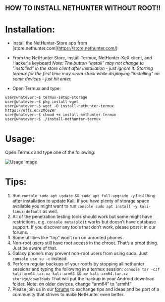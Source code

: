 ## HOW TO INSTALL NETHUNTER WITHOUT ROOT!!

# Installation:

- Install the NetHunter-Store app from [store.nethunter.com[(https://store.nethunter.com/)

- From the NetHunter Store, install Termux, NetHunter-KeX client, and Hacker's keyboard *Note: The button "install"
may not change to "installed" in the store client after installation - just ignore it. Starting termux for the first
time may seem stuck while displaying "installing" on some devices - just hit enter.*

- Open Termux and type:
```console
user@whatever:~$ termux-setup-storage
user@whatever:~$ pkg install wget
user@whatever:~$ wget -O install-nethunter-termux https://offs.ec/2MceZWr
user@whatever:~$ chmod +x install-nethunter-termux
user@whatever:~$ ./install-nethunter-termux
```

# Usage:

Open Termux and type one of the following:

![Usage Image](http://46.246.231.108/nethunter-rootless-usage.PNG)

# Tips:

1. Run ```console sudo apt update && sudo apt full-upgrade -y``` first thing after installation to update Kali. If you have plenty of storage space available you might want to run ```console sudo apt install -y kali-linux-default``` as well.
2. All of the penetration testing tools should work but some might have restrictions, e.g. ```console metasploit``` works but doesn’t have database support. If you discover any tools that don’t work, please post it in our forums.
3. Some utilities like “top” won’t run on unrooted phones.
4. Non-root users still have root access in the chroot. That’s a proot thing. Just be aware of that.
5. Galaxy phone’s may prevent non-root users from using sudo. Just ```console use su -c``` instead.
6. Perform regular backups of your rootfs by stopping all nethunter sessions and typing the following in a termux session: ```console tar -cJf kali-arm64.tar.xz kali-arm64 && mv kali-arm64.tar.xz storage/downloads``` That will put the backup in your Android download folder. Note: on older devices, change “arm64” to “armhf”
7. Please join us in our [forums](https://forums.kali.org/forumdisplay.php?14-NetHunter-Forums) to exchange tips and ideas and be part of a community that strives to make NetHunter even better.
